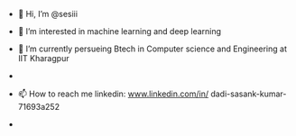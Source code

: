 - 👋 Hi, I’m @sesiii
- 👀 I’m interested in machine learning and deep learning
- 🌱 I’m currently persueing Btech in Computer science and Engineering at IIT Kharagpur 
-
- 📫 How to reach me linkedin: www.linkedin.com/in/
dadi-sasank-kumar-71693a252

- 

<!---
sesiii/sesiii is a ✨ special ✨ repository because its `README.md` (this file) appears on your GitHub profile.
You can click the Preview link to take a look at your changes.
--->
